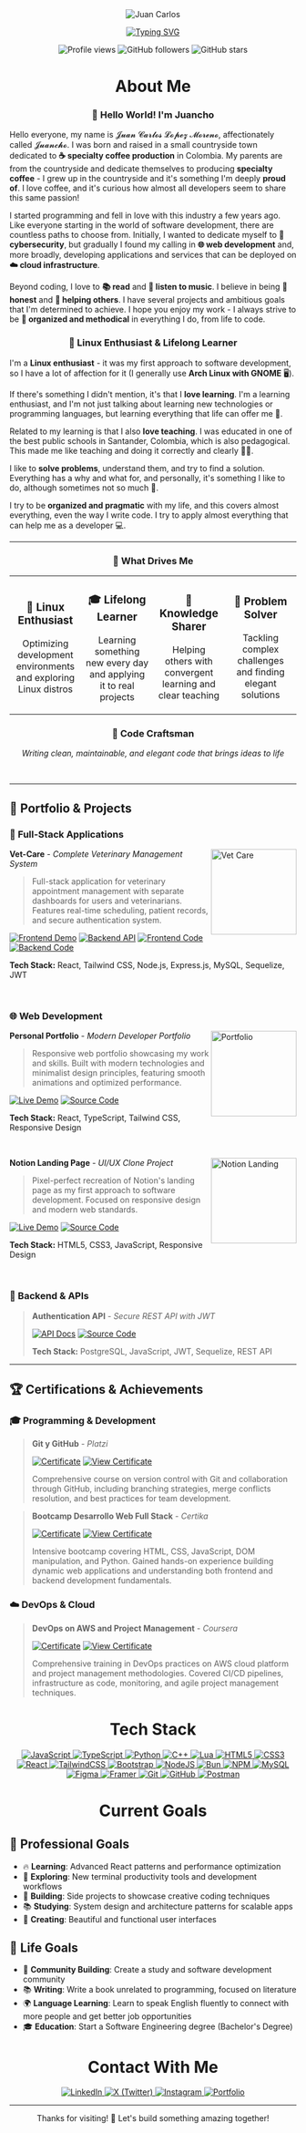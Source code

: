 <div align="center">
  <img src="./assets/header.png" alt="Juan Carlos" />

  <br/>

[![Typing SVG](https://readme-typing-svg.herokuapp.com?font=Fira+Code&size=24&duration=3000&pause=1000&color=61DAFB&center=true&vCenter=true&width=600&lines=Full+Stack+Developer+%F0%9F%9A%80;Linux+Enthusiast+%F0%9F%90%A7;Always+Learning+Something+New+%F0%9F%A7%A0;Need+help+centering+that+div%3F+%F0%9F%98%89)](https://git.io/typing-svg)

</div>

<p align="center">
  <img src="https://komarev.com/ghpvc/?username=juancholopes&label=Profile%20views&color=9F7AEA&style=flat" alt="Profile views" />
  <img alt="GitHub followers" src="https://img.shields.io/github/followers/juancholopes?style=social">
  <img alt="GitHub stars" src="https://img.shields.io/github/stars/juancholopes?style=social">
</p>

<div align="center">
  <h1>About Me</h1>
</div>

<div align="center">

### 👋 Hello World! I'm Juancho

</div>

Hello everyone, my name is 𝓙𝓾𝓪𝓷 𝓒𝓪𝓻𝓵𝓸𝓼 𝓛𝓸𝓹𝓮𝔃 𝓜𝓸𝓻𝓮𝓷𝓸, affectionately called 𝓙𝓾𝓪𝓷𝓬𝓱𝓸. I was born and raised in a small countryside town dedicated to **☕ specialty coffee production** in Colombia. My parents are from the countryside and dedicate themselves to producing **specialty coffee** - I grew up in the countryside and it's something I'm deeply **proud of**. I love coffee, and it's curious how almost all developers seem to share this same passion! 

I started programming and fell in love with this industry a few years ago. Like everyone starting in the world of software development, there are countless paths to choose from. Initially, I wanted to dedicate myself to **🔐 cybersecurity**, but gradually I found my calling in **🌐 web development** and, more broadly, developing applications and services that can be deployed on **☁️ cloud infrastructure**. 

Beyond coding, I love to **📚 read** and **🎵 listen to music**. I believe in being **💯 honest** and **🤝 helping others**. I have several projects and ambitious goals that I'm determined to achieve. I hope you enjoy my work - I always strive to be **📐 organized and methodical** in everything I do, from life to code.

<div align="center">

### 🐧 Linux Enthusiast & Lifelong Learner

</div>

I'm a **Linux enthusiast** - it was my first approach to software development, so I have a lot of affection for it (I generally use **Arch Linux with GNOME** 🖥️).

If there's something I didn't mention, it's that I **love learning**. I'm a learning enthusiast, and I'm not just talking about learning new technologies or programming languages, but learning everything that life can offer me 🌟.

Related to my learning is that I also **love teaching**. I was educated in one of the best public schools in Santander, Colombia, which is also pedagogical. This made me like teaching and doing it correctly and clearly 👨‍🏫.

I like to **solve problems**, understand them, and try to find a solution. Everything has a why and what for, and personally, it's something I like to do, although sometimes not so much 🧩.

I try to be **organized and pragmatic** with my life, and this covers almost everything, even the way I write code. I try to apply almost everything that can help me as a developer 💻.

<div align="center">

---

### 🎯 What Drives Me

</div>

<table align="center">
<tr>
<td align="center" width="25%">
<h3>🐧 Linux Enthusiast</h3>
<p>Optimizing development environments and exploring Linux distros</p>
</td>
<td align="center" width="25%">
<h3>🎓 Lifelong Learner</h3>
<p>Learning something new every day and applying it to real projects</p>
</td>
<td align="center" width="25%">
<h3>🤝 Knowledge Sharer</h3>
<p>Helping others with convergent learning and clear teaching</p>
</td>
<td align="center" width="25%">
<h3>🧩 Problem Solver</h3>
<p>Tackling complex challenges and finding elegant solutions</p>
</td>
</tr>
</table>

<div align="center">

### 💎 Code Craftsman
*Writing clean, maintainable, and elegant code that brings ideas to life*

</div>

<br clear="right"/>

---

## 💼 Portfolio & Projects

### 🏥 Full-Stack Applications

<div align="left">
<img align="right" alt="Vet Care" src="./assets/vet-care-preview.png" height="150" />

**Vet-Care** - *Complete Veterinary Management System*
> Full-stack application for veterinary appointment management with separate dashboards for users and veterinarians. Features real-time scheduling, patient records, and secure authentication system.

[![Frontend Demo](https://img.shields.io/badge/Frontend_Demo-61DAFB?style=flat&logo=react&logoColor=white)](https://vet-care-frontend.netlify.app)
[![Backend API](https://img.shields.io/badge/Backend_API-339933?style=flat&logo=node.js&logoColor=white)](https://github.com/juanchopi37/vet-care-backend#api-documentation)
[![Frontend Code](https://img.shields.io/badge/Frontend_Code-181717?style=flat&logo=github&logoColor=white)](https://github.com/juanchopi37/vet-care-frontend)
[![Backend Code](https://img.shields.io/badge/Backend_Code-181717?style=flat&logo=github&logoColor=white)](https://github.com/juanchopi37/vet-care-backend)

**Tech Stack:** React, Tailwind CSS, Node.js, Express.js, MySQL, Sequelize, JWT
</div>

<br clear="right"/>

### 🌐 Web Development

<div align="left">
<img align="right" alt="Portfolio" src="./assets/portfolio-preview.png" height="150" />

**Personal Portfolio** - *Modern Developer Portfolio*
> Responsive web portfolio showcasing my work and skills. Built with modern technologies and minimalist design principles, featuring smooth animations and optimized performance.

[![Live Demo](https://img.shields.io/badge/Live_Demo-FF5722?style=flat&logo=firefox&logoColor=white)](https://juancarloslopezmoreno.netlify.app)
[![Source Code](https://img.shields.io/badge/Source_Code-181717?style=flat&logo=github&logoColor=white)](https://github.com/juanchopi37/my-porfolio.dots)

**Tech Stack:** React, TypeScript, Tailwind CSS, Responsive Design
</div>

<br clear="right"/>

<div align="left">
<img align="right" alt="Notion Landing" src="./assets/notion-preview.png" height="150" />

**Notion Landing Page** - *UI/UX Clone Project*
> Pixel-perfect recreation of Notion's landing page as my first approach to software development. Focused on responsive design and modern web standards.

[![Live Demo](https://img.shields.io/badge/Live_Demo-000000?style=flat&logo=notion&logoColor=white)](https://juancholopes.github.io/notion-landing.github.io/)
[![Source Code](https://img.shields.io/badge/Source_Code-181717?style=flat&logo=github&logoColor=white)](https://github.com/juancholopes/notion-landing.github.io)

**Tech Stack:** HTML5, CSS3, JavaScript, Responsive Design
</div>

<br clear="right"/>

### 🔐 Backend & APIs

> **Authentication API** - *Secure REST API with JWT*
> 
> [![API Docs](https://img.shields.io/badge/API_Documentation-007ACC?style=flat&logo=postgresql&logoColor=white)](https://github.com/juanchopi37/my-porfolio.dots)
> [![Source Code](https://img.shields.io/badge/Source_Code-181717?style=flat&logo=github&logoColor=white)](https://github.com/juanchopi37/my-porfolio.dots)
> 
> **Tech Stack:** PostgreSQL, JavaScript, JWT, Sequelize, REST API

---

## 🏆 Certifications & Achievements

### 🎓 Programming & Development

> **Git y GitHub** - *Platzi*
> 
> [![Certificate](https://img.shields.io/badge/Git_y_GitHub-98CA3F?style=flat&logo=platzi&logoColor=white)](https://platzi.com/p/cupinacop/curso/11059-gitgithub/diploma/detalle/)
> [![View Certificate](https://img.shields.io/badge/Ver_Certificado-181717?style=flat&logo=certificate&logoColor=white)](https://platzi.com/p/cupinacop/curso/11059-gitgithub/diploma/detalle/)
> 
> Comprehensive course on version control with Git and collaboration through GitHub, including branching strategies, merge conflicts resolution, and best practices for team development.

> **Bootcamp Desarrollo Web Full Stack** - *Certika*
> 
> [![Certificate](https://img.shields.io/badge/Full_Stack_Bootcamp-FF6B35?style=flat&logo=html5&logoColor=white)](https://app.certika.co/certificate/OTk0MTY)
> [![View Certificate](https://img.shields.io/badge/Ver_Certificado-181717?style=flat&logo=certificate&logoColor=white)](https://app.certika.co/certificate/OTk0MTY)
> 
> Intensive bootcamp covering HTML, CSS, JavaScript, DOM manipulation, and Python. Gained hands-on experience building dynamic web applications and understanding both frontend and backend development fundamentals.

### ☁️ DevOps & Cloud

> **DevOps on AWS and Project Management** - *Coursera*
> 
> [![Certificate](https://img.shields.io/badge/DevOps_AWS-FF9900?style=flat&logo=amazon-aws&logoColor=white)](https://www.coursera.org/account/accomplishments/verify/UB9JHSSKK5EL)
> [![View Certificate](https://img.shields.io/badge/Ver_Certificado-181717?style=flat&logo=certificate&logoColor=white)](https://www.coursera.org/account/accomplishments/verify/UB9JHSSKK5EL)
> 
> Comprehensive training in DevOps practices on AWS cloud platform and project management methodologies. Covered CI/CD pipelines, infrastructure as code, monitoring, and agile project management techniques.

<div align="center">
  <h1>Tech Stack</h1>
</div>

<p align="center">
  <a href="https://developer.mozilla.org/en-US/docs/Web/JavaScript">
    <img src="https://img.shields.io/badge/JavaScript-F7DF1E?style=flat&logo=javascript&logoColor=black" alt="JavaScript" />
  </a>
  <a href="https://www.typescriptlang.org/docs/">
    <img src="https://img.shields.io/badge/TypeScript-007ACC?style=flat&logo=typescript&logoColor=white" alt="TypeScript" />
  </a>
  <a href="https://docs.python.org/3/">
    <img src="https://img.shields.io/badge/Python-3776AB?style=flat&logo=python&logoColor=white" alt="Python" />
  </a>
  <a href="https://en.cppreference.com/w/">
    <img src="https://img.shields.io/badge/C++-00599C?style=flat&logo=c%2B%2B&logoColor=white" alt="C++" />
  </a>
  <a href="https://www.lua.org/docs.html">
    <img src="https://img.shields.io/badge/Lua-2C2D72?style=flat&logo=lua&logoColor=white" alt="Lua" />
  </a>
  <a href="https://developer.mozilla.org/en-US/docs/Web/HTML">
    <img src="https://img.shields.io/badge/HTML5-E34F26?style=flat&logo=html5&logoColor=white" alt="HTML5" />
  </a>
  <a href="https://developer.mozilla.org/en-US/docs/Web/CSS">
    <img src="https://img.shields.io/badge/CSS3-1572B6?style=flat&logo=css3&logoColor=white" alt="CSS3" />
  </a>
  <a href="https://react.dev/">
    <img src="https://img.shields.io/badge/React-20232A?style=flat&logo=react&logoColor=61DAFB" alt="React" />
  </a>
  <a href="https://tailwindcss.com/docs">
    <img src="https://img.shields.io/badge/Tailwind_CSS-38B2AC?style=flat&logo=tailwind-css&logoColor=white" alt="TailwindCSS" />
  </a>
  <a href="https://getbootstrap.com/docs/">
    <img src="https://img.shields.io/badge/Bootstrap-7952B3?style=flat&logo=bootstrap&logoColor=white" alt="Bootstrap" />
  </a>
  <a href="https://nodejs.org/en/docs/">
    <img src="https://img.shields.io/badge/Node.js-339933?style=flat&logo=node.js&logoColor=white" alt="NodeJS" />
  </a>
  <a href="https://bun.sh/docs">
    <img src="https://img.shields.io/badge/Bun-000000?style=flat&logo=bun&logoColor=white" alt="Bun" />
  </a>
  <a href="https://docs.npmjs.com/">
    <img src="https://img.shields.io/badge/NPM-CB3837?style=flat&logo=npm&logoColor=white" alt="NPM" />
  </a>
  <a href="https://dev.mysql.com/doc/">
    <img src="https://img.shields.io/badge/MySQL-4479A1?style=flat&logo=mysql&logoColor=white" alt="MySQL" />
  </a>
  <a href="https://help.figma.com/">
    <img src="https://img.shields.io/badge/Figma-F24E1E?style=flat&logo=figma&logoColor=white" alt="Figma" />
  </a>
  <a href="https://www.framer.com/docs/">
    <img src="https://img.shields.io/badge/Framer-0055FF?style=flat&logo=framer&logoColor=white" alt="Framer" />
  </a>
  <a href="https://git-scm.com/doc">
    <img src="https://img.shields.io/badge/Git-F05032?style=flat&logo=git&logoColor=white" alt="Git" />
  </a>
  <a href="https://docs.github.com/">
    <img src="https://img.shields.io/badge/GitHub-181717?style=flat&logo=github&logoColor=white" alt="GitHub" />
  </a>
  <a href="https://learning.postman.com/docs/">
    <img src="https://img.shields.io/badge/Postman-FF6C37?style=flat&logo=postman&logoColor=white" alt="Postman" />
  </a>
</p>

<div align="center">
  <h1>Current Goals</h1>
</div>

## 🎯 Professional Goals

- 🔥 **Learning**: Advanced React patterns and performance optimization
- 🌱 **Exploring**: New terminal productivity tools and development workflows
- 🤝 **Building**: Side projects to showcase creative coding techniques
- 📚 **Studying**: System design and architecture patterns for scalable apps
- 🎨 **Creating**: Beautiful and functional user interfaces

## 🌟 Life Goals

- 👥 **Community Building**: Create a study and software development community
- 📚 **Writing**: Write a book unrelated to programming, focused on literature
- 🌍 **Language Learning**: Learn to speak English fluently to connect with more people and get better job opportunities
- 🎓 **Education**: Start a Software Engineering degree (Bachelor's Degree)

<div align="center">
  <h1>Contact With Me</h1>
</div>

<p align="center">
  <a href="https://www.linkedin.com/in/juan-carlos-lopez-moreno-9a29b0299/">
    <img src="https://img.shields.io/badge/LinkedIn-0077B5?style=flat&logo=LinkedIn&logoColor=white" alt="LinkedIn" />
  </a>
  <a href="https://x.com/juancho_l0pez">
    <img src="https://img.shields.io/badge/X_(Twitter)-000000?style=flat&logo=x&logoColor=white" alt="X (Twitter)" />
  </a>
  <a href="https://www.instagram.com/juancholops/">
    <img src="https://img.shields.io/badge/Instagram-E4405F?style=flat&logo=instagram&logoColor=white" alt="Instagram" />
  </a>
  <a href="https://juancarloslopezmoreno.netlify.app/">
    <img src="https://img.shields.io/badge/Portfolio-FF5722?style=flat&logo=firefox&logoColor=white" alt="Portfolio" />
  </a>
</p>

---

<div align="center">
  Thanks for visiting! 🚀 Let's build something amazing together!
</div>
